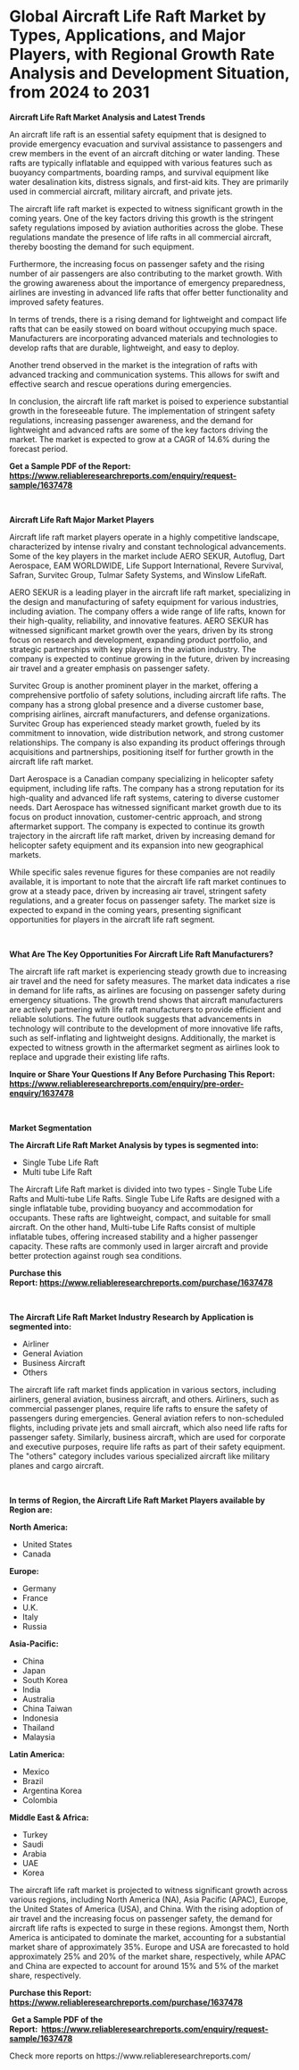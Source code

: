 <p><h1>Global Aircraft Life Raft Market by Types, Applications, and Major Players, with Regional Growth Rate Analysis and Development Situation, from 2024 to 2031</h1></p><p><strong>Aircraft Life Raft Market Analysis and Latest Trends</strong></p>
<p><p>An aircraft life raft is an essential safety equipment that is designed to provide emergency evacuation and survival assistance to passengers and crew members in the event of an aircraft ditching or water landing. These rafts are typically inflatable and equipped with various features such as buoyancy compartments, boarding ramps, and survival equipment like water desalination kits, distress signals, and first-aid kits. They are primarily used in commercial aircraft, military aircraft, and private jets.</p><p>The aircraft life raft market is expected to witness significant growth in the coming years. One of the key factors driving this growth is the stringent safety regulations imposed by aviation authorities across the globe. These regulations mandate the presence of life rafts in all commercial aircraft, thereby boosting the demand for such equipment.</p><p>Furthermore, the increasing focus on passenger safety and the rising number of air passengers are also contributing to the market growth. With the growing awareness about the importance of emergency preparedness, airlines are investing in advanced life rafts that offer better functionality and improved safety features.</p><p>In terms of trends, there is a rising demand for lightweight and compact life rafts that can be easily stowed on board without occupying much space. Manufacturers are incorporating advanced materials and technologies to develop rafts that are durable, lightweight, and easy to deploy.</p><p>Another trend observed in the market is the integration of rafts with advanced tracking and communication systems. This allows for swift and effective search and rescue operations during emergencies.</p><p>In conclusion, the aircraft life raft market is poised to experience substantial growth in the foreseeable future. The implementation of stringent safety regulations, increasing passenger awareness, and the demand for lightweight and advanced rafts are some of the key factors driving the market. The market is expected to grow at a CAGR of 14.6% during the forecast period.</p></p>
<p><strong>Get a Sample PDF of the Report:&nbsp; <a href="https://www.reliableresearchreports.com/enquiry/request-sample/1637478">https://www.reliableresearchreports.com/enquiry/request-sample/1637478</a></strong></p>
<p>&nbsp;</p>
<p><strong>Aircraft Life Raft Major Market Players</strong></p>
<p><p>Aircraft life raft market players operate in a highly competitive landscape, characterized by intense rivalry and constant technological advancements. Some of the key players in the market include AERO SEKUR, Autoflug, Dart Aerospace, EAM WORLDWIDE, Life Support International, Revere Survival, Safran, Survitec Group, Tulmar Safety Systems, and Winslow LifeRaft.</p><p>AERO SEKUR is a leading player in the aircraft life raft market, specializing in the design and manufacturing of safety equipment for various industries, including aviation. The company offers a wide range of life rafts, known for their high-quality, reliability, and innovative features. AERO SEKUR has witnessed significant market growth over the years, driven by its strong focus on research and development, expanding product portfolio, and strategic partnerships with key players in the aviation industry. The company is expected to continue growing in the future, driven by increasing air travel and a greater emphasis on passenger safety.</p><p>Survitec Group is another prominent player in the market, offering a comprehensive portfolio of safety solutions, including aircraft life rafts. The company has a strong global presence and a diverse customer base, comprising airlines, aircraft manufacturers, and defense organizations. Survitec Group has experienced steady market growth, fueled by its commitment to innovation, wide distribution network, and strong customer relationships. The company is also expanding its product offerings through acquisitions and partnerships, positioning itself for further growth in the aircraft life raft market.</p><p>Dart Aerospace is a Canadian company specializing in helicopter safety equipment, including life rafts. The company has a strong reputation for its high-quality and advanced life raft systems, catering to diverse customer needs. Dart Aerospace has witnessed significant market growth due to its focus on product innovation, customer-centric approach, and strong aftermarket support. The company is expected to continue its growth trajectory in the aircraft life raft market, driven by increasing demand for helicopter safety equipment and its expansion into new geographical markets.</p><p>While specific sales revenue figures for these companies are not readily available, it is important to note that the aircraft life raft market continues to grow at a steady pace, driven by increasing air travel, stringent safety regulations, and a greater focus on passenger safety. The market size is expected to expand in the coming years, presenting significant opportunities for players in the aircraft life raft segment.</p></p>
<p>&nbsp;</p>
<p><strong>What Are The Key Opportunities For Aircraft Life Raft Manufacturers?</strong></p>
<p><p>The aircraft life raft market is experiencing steady growth due to increasing air travel and the need for safety measures. The market data indicates a rise in demand for life rafts, as airlines are focusing on passenger safety during emergency situations. The growth trend shows that aircraft manufacturers are actively partnering with life raft manufacturers to provide efficient and reliable solutions. The future outlook suggests that advancements in technology will contribute to the development of more innovative life rafts, such as self-inflating and lightweight designs. Additionally, the market is expected to witness growth in the aftermarket segment as airlines look to replace and upgrade their existing life rafts.</p></p>
<p><strong>Inquire or Share Your Questions If Any Before Purchasing This Report: <a href="https://www.reliableresearchreports.com/enquiry/pre-order-enquiry/1637478">https://www.reliableresearchreports.com/enquiry/pre-order-enquiry/1637478</a></strong></p>
<p>&nbsp;</p>
<p><strong>Market Segmentation</strong></p>
<p><strong>The Aircraft Life Raft Market Analysis by types is segmented into:</strong></p>
<p><ul><li>Single Tube Life Raft</li><li>Multi tube Life Raft</li></ul></p>
<p><p>The Aircraft Life Raft market is divided into two types - Single Tube Life Rafts and Multi-tube Life Rafts. Single Tube Life Rafts are designed with a single inflatable tube, providing buoyancy and accommodation for occupants. These rafts are lightweight, compact, and suitable for small aircraft. On the other hand, Multi-tube Life Rafts consist of multiple inflatable tubes, offering increased stability and a higher passenger capacity. These rafts are commonly used in larger aircraft and provide better protection against rough sea conditions.</p></p>
<p><strong>Purchase this Report:&nbsp;<a href="https://www.reliableresearchreports.com/purchase/1637478">https://www.reliableresearchreports.com/purchase/1637478</a></strong></p>
<p>&nbsp;</p>
<p><strong>The Aircraft Life Raft Market Industry Research by Application is segmented into:</strong></p>
<p><ul><li>Airliner</li><li>General Aviation</li><li>Business Aircraft</li><li>Others</li></ul></p>
<p><p>The aircraft life raft market finds application in various sectors, including airliners, general aviation, business aircraft, and others. Airliners, such as commercial passenger planes, require life rafts to ensure the safety of passengers during emergencies. General aviation refers to non-scheduled flights, including private jets and small aircraft, which also need life rafts for passenger safety. Similarly, business aircraft, which are used for corporate and executive purposes, require life rafts as part of their safety equipment. The "others" category includes various specialized aircraft like military planes and cargo aircraft.</p></p>
<p>&nbsp;</p>
<p><strong>In terms of Region, the Aircraft Life Raft Market Players available by Region are:</strong></p>
<p>
    <p> <strong> North America: </strong>
        <ul>
            <li>United States</li>
            <li>Canada</li>
        </ul>
        </p> 
    <p> <strong> Europe: </strong>
        <ul>
            <li>Germany</li>
            <li>France</li>
            <li>U.K.</li>
            <li>Italy</li>
            <li>Russia</li>
        </ul>
        </p> 
    <p> <strong> Asia-Pacific: </strong>
        <ul>
            <li>China</li>
            <li>Japan</li>
            <li>South Korea</li>
            <li>India</li>
            <li>Australia</li>
            <li>China Taiwan</li>
            <li>Indonesia</li>
            <li>Thailand</li>
            <li>Malaysia</li>
        </ul>
        </p> 
    <p> <strong> Latin America: </strong>
        <ul>
            <li>Mexico</li>
            <li>Brazil</li>
            <li>Argentina Korea</li>
            <li>Colombia</li>
        </ul>
        </p> 
    <p> <strong> Middle East & Africa: </strong>
        <ul>
            <li>Turkey</li>
            <li>Saudi</li>
            <li>Arabia</li>
            <li>UAE</li>
            <li>Korea</li>
        </ul>
    </p>
    </p>
<p><p>The aircraft life raft market is projected to witness significant growth across various regions, including North America (NA), Asia Pacific (APAC), Europe, the United States of America (USA), and China. With the rising adoption of air travel and the increasing focus on passenger safety, the demand for aircraft life rafts is expected to surge in these regions. Amongst them, North America is anticipated to dominate the market, accounting for a substantial market share of approximately 35%. Europe and USA are forecasted to hold approximately 25% and 20% of the market share, respectively, while APAC and China are expected to account for around 15% and 5% of the market share, respectively.</p></p>
<p><strong>Purchase this Report: <a href="https://www.reliableresearchreports.com/purchase/1637478">https://www.reliableresearchreports.com/purchase/1637478</a></strong></p>
<p>&nbsp;<strong>Get a Sample PDF of the Report:&nbsp;&nbsp;<a href="https://www.reliableresearchreports.com/enquiry/request-sample/1637478">https://www.reliableresearchreports.com/enquiry/request-sample/1637478</a></strong></p>
<p><strong></strong></p>
<p>Check more reports on https://www.reliableresearchreports.com/</p>